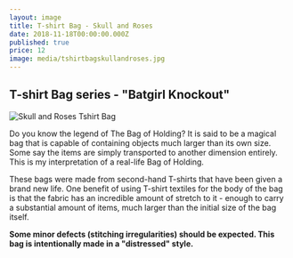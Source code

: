 ```yaml
---
layout: image
title: T-shirt Bag - Skull and Roses
date: 2018-11-18T00:00:00.000Z
published: true
price: 12
image: media/tshirtbagskullandroses.jpg
---
```


## T-shirt Bag series - "Batgirl Knockout"

![Skull and Roses Tshirt Bag]({{site.baseurl}}/media/tshirtbagskullandroseshanging.jpg)


Do you know the legend of The Bag of Holding? It is said to be a magical bag that is capable of containing objects much larger than its own size. Some say the items are simply transported to another dimension entirely. This is my interpretation of a real-life Bag of Holding.

These bags were made from second-hand T-shirts that have been given a brand new life. One benefit of using T-shirt textiles for the body of the bag is that the fabric has an incredible amount of stretch to it - enough to carry a substantial amount of items, much larger than the initial size of the bag itself.


**Some minor defects (stitching irregularities) should be expected. This bag is intentionally made in a "distressed" style.**
